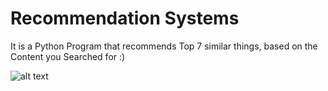 # Recommendation Systems
It is a Python Program that recommends Top 7 similar things, based on the Content you Searched for :)

![alt text](https://www.barnesandnoble.com/blog/sci-fi-fantasy/wp-content/uploads/sites/4/2015/12/manga.gif)
